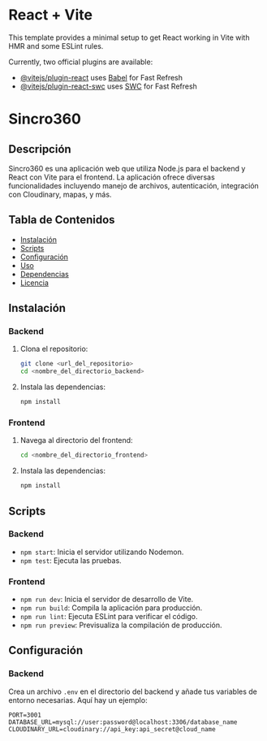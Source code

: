 # React + Vite

This template provides a minimal setup to get React working in Vite with HMR and some ESLint rules.

Currently, two official plugins are available:

- [@vitejs/plugin-react](https://github.com/vitejs/vite-plugin-react/blob/main/packages/plugin-react/README.md) uses [Babel](https://babeljs.io/) for Fast Refresh
- [@vitejs/plugin-react-swc](https://github.com/vitejs/vite-plugin-react-swc) uses [SWC](https://swc.rs/) for Fast Refresh

# Sincro360

## Descripción

Sincro360 es una aplicación web que utiliza Node.js para el backend y React con Vite para el frontend. La aplicación ofrece diversas funcionalidades incluyendo manejo de archivos, autenticación, integración con Cloudinary, mapas, y más.

## Tabla de Contenidos

- [Instalación](#instalación)
- [Scripts](#scripts)
- [Configuración](#configuración)
- [Uso](#uso)
- [Dependencias](#dependencias)
- [Licencia](#licencia)

## Instalación

### Backend

1. Clona el repositorio:
    ```bash
    git clone <url_del_repositorio>
    cd <nombre_del_directorio_backend>
    ```

2. Instala las dependencias:
    ```bash
    npm install
    ```

### Frontend

1. Navega al directorio del frontend:
    ```bash
    cd <nombre_del_directorio_frontend>
    ```

2. Instala las dependencias:
    ```bash
    npm install
    ```

## Scripts

### Backend

- `npm start`: Inicia el servidor utilizando Nodemon.
- `npm test`: Ejecuta las pruebas.

### Frontend

- `npm run dev`: Inicia el servidor de desarrollo de Vite.
- `npm run build`: Compila la aplicación para producción.
- `npm run lint`: Ejecuta ESLint para verificar el código.
- `npm run preview`: Previsualiza la compilación de producción.

## Configuración

### Backend

Crea un archivo `.env` en el directorio del backend y añade tus variables de entorno necesarias. Aquí hay un ejemplo:

```env
PORT=3001
DATABASE_URL=mysql://user:password@localhost:3306/database_name
CLOUDINARY_URL=cloudinary://api_key:api_secret@cloud_name
